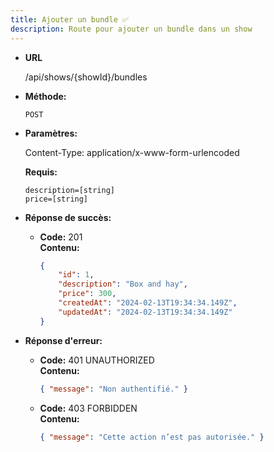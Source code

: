 ```yaml
---
title: Ajouter un bundle ✅
description: Route pour ajouter un bundle dans un show
---
```


* **URL**

  /api/shows/{showId}/bundles

* **Méthode:**
  
  `POST`

* **Paramètres:**

    Content-Type: application/x-www-form-urlencoded

  **Requis:**
 
    `description=[string]`<br>
    `price=[string]`<br>

* **Réponse de succès:**
  
  * **Code:** 201 <br />
    **Contenu:** 
    ```json
    {
        "id": 1,
        "description": "Box and hay",
        "price": 300,
        "createdAt": "2024-02-13T19:34:34.149Z",
        "updatedAt": "2024-02-13T19:34:34.149Z"
    }
    ```

* **Réponse d'erreur:**

  * **Code:** 401 UNAUTHORIZED <br />
    **Contenu:** 
    ```json
    { "message": "Non authentifié." }
    ```

  * **Code:** 403 FORBIDDEN <br />
    **Contenu:** 
    ```json
    { "message": "Cette action n’est pas autorisée." }
    ```
